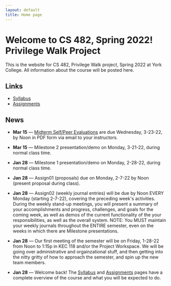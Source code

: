 ```yaml
---
layout: default
title: Home page
---
```


# Welcome to CS 482, Spring 2022!<br>Privilege Walk Project

This is the website for CS 482, Privilege Walk project, Spring 2022 at York College.
All information about the course will be posted here.

## Links

* [Syllabus](syllabus.html)
* [Assignments](assign/index.html)

## News

<!--

* **May 7** &mdash; [Final Technical Reports](./assign/finalreport.html) and Team Posters are due Friday, 5-14-21, by Noon in your Google Drive, as well as in PDF form via email to your instructors.

* **May 7** &mdash; [Final Self/Peer Evaluations](./assign/PeerEval-PrivilegeWalk-Sp22-final.pdf) are due Wednesday, 5-12-21, by Noon in PDF form via email to your instructors.

* **Apr 13** &mdash; The Privilege Walk Project Final Presentation and Demo (MS4) will be Monday, 5-9-22, during the final exam period : 12:45p to 2:45p in KEC119 or KEC 125.

* **Apr 13** &mdash; [Draft Technical Reports](./assign/finalreport.html) are due Wednesday, 5-4-22, by Noon in your Google Drive, for review and comment by your instructors.

* **Apr 5** &mdash; **The Engineering and Computer Science Rollout for the Privilege Walk Project** is scheduled for Thursday, 4-28-22, from 2:00p to 6:00p in Kinsley Engieering Center.

* **Mar 21* &mdash; Milestone 3 presentation/demo on Wednesday, 4-11-22, during normal class time.

-->

* **Mar 15** &mdash; [Midterm Self/Peer Evaluations](./assign/PeerEval-PrivilegeWalk-Sp22-midterm.pdf) are due Wednesday, 3-23-22, by Noon in PDF form via email to your instructors.

* **Mar 15** &mdash; Milestone 2 presentation/demo on Monday, 3-21-22, during normal class time.

* **Jan 28** &mdash; Milestone 1 presentation/demo on Monday, 2-28-22, during normal class time.

* **Jan 28** &mdash; Assign01 (proposals) due on Monday, 2-7-22 by Noon (present proposal during class).

* **Jan 28** &mdash; Assign02 (weekly journal entries) will be due by Noon EVERY Monday (starting 2-7-22), covering the preceding week's activities.  During the weekly stand-up meetings, you will present a summary of your accomplishments and progress, challenges, and goals for the coming week, as well as demos of the current functionality of the your responsibilities, as well as the overall system.  NOTE: You MUST maintain your weekly journals throughout the ENTIRE semester, even on the weeks in which there are Milestone presentations.

* **Jan 28** &mdash; Our first meeting of the semester will be on Friday, 1-28-22 from Noon to 1:15p in KEC 118 and/or the Project Workspace.  We will be going over administrative and orgainzational stuff, and then getting into the nitty gritty of how to approach the semester, and spin up the new team members.

* **Jan 28** &mdash; Welcome back!  The [Syllabus](syllabus.html) and [Assignments](assign/index.html) pages have a complete overview of the course and what you will be expected to do.

<!-- vim:set wrap: -->
<!-- vim:set linebreak: -->
<!-- vim:set nolist: -->
